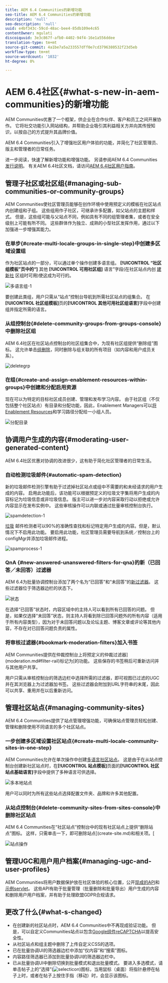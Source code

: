 ```yaml
---
title: AEM 6.4 Communities的新增功能
seo-title: AEM 6.4 Communities的新增功能
description: 'null'
seo-description: 'null'
uuid: e4bf343c-59cd-48ac-bee4-85db109e4c65
contentOwner: mgulati
discoiquuid: 3e3c867f-afb0-4402-94f4-16e1a556ddee
translation-type: tm+mt
source-git-commit: 4a1be7a5a233557dff0e7cd3796380532f23d5eb
workflow-type: tm+mt
source-wordcount: '1032'
ht-degree: 0%

---
```



# AEM 6.4社区{#what-s-new-in-aem-communities}的新增功能

AEM Communities优惠了一个框架，供企业在合作伙伴、客户和员工之间开展协作。 它将社交功能引入网站结构，并帮助企业吸引其利益相关方并向其传授知识，以按自己的方式提升其品牌价值。

AEM 6.4 Communities引入了增强社区用户体验的功能，并简化了社区管理员、版主和管理者的日常任务。

进一步阅读，快速了解新增功能和增强功能。 另请参阅AEM 6.4 Communities [发行说明](../release-notes/communities-release-notes.md)。 有关AEM 6.4社区文档，请访问[AEM 6.4社区用户指南](home.md)。

## 管理子社区或社区组{#managing-sub-communities-or-community-groups}

AEM Communities使社区管理员能够在创作环境中使用预定义的模板在社区站点内创建组和子组。 这些组用作子社区，可继承许多配置，如父站点的主题和样式。 但是，这些组可能与父站点不同，例如具有不同的组管理者集，或者在安全级别上可能有所不同。 这些群体作为独立、成熟的小型社区发挥作用，通过以下加强进一步增强其能力。

### 在单步{#create-multi-locale-groups-in-single-step}中创建多区域设置组

作为社区站点的一部分，可以通过单个操作创建多语言组。 **[!UICONTROL “社区组模板”页中的“]** 其他 **[!UICONTROL 可用社区组]** 语言”字段(在社区站点内创 [建新社](groups.md) 区组时可用)使这成为可行的。

![多语言组-1](assets/multilingualgroup-1.png)

要创建此类组，用户只需从“站点”控制台导航到所需社区站点的组集合。 在&#x200B;**[!UICONTROL 社区组模板]**&#x200B;页的&#x200B;**[!UICONTROL 其他可用社区组语言]**&#x200B;字段中创建组并指定所需的语言。

### 从组控制台{#delete-community-groups-from-groups-console}中删除社区组

AEM 6.4社区在社区站点控制台的社区组集合中，为现有社区组提供“删除组”图标。 这允许单击[组删除](groups.md#deleting-the-group)，同时删除与组关联的所有项目（如内容和用户成员关系）。

![deletegrp](assets/deletegrp.png)

### 在组{#create-and-assign-enablement-resources-within-groups}中创建和分配启用资源

现在可以为特定的目标社区成员创建、管理和发布学习内容。 由于社区组（不仅包括整个社区站点）有目录和分配功能，因此，Enablement Managers可以[将Enablement Resources](resource.md)和学习路径分配给一小组人员。

![分配目录](assets/assignmentcatalog.png)

## 协调用户生成的内容{#moderating-user-generated-content}

AEM 6.4社区优惠对协调的改进很少，这有助于简化社区管理者的日常生活。

### 自动检测垃圾邮件{#automatic-spam-detection}

新的垃圾邮件检测引擎有助于过滤掉社区站点或组中不需要的和未经请求的用户生成的内容。 启用此功能后，该功能可以根据预定义的垃圾文字集将用户生成的内容标记为垃圾信息或非垃圾信息。 版主可以进一步对内容采取行动以拒绝或允许内容显示在发布实例中。 这些审核操作可以内联或通过批量审核控制台执行。

![spamdetection-1](assets/spamdetection-1.png)

[垃圾](moderate-ugc.md#spam-detection) 邮件检测者可以90%的准确性查找和标记特定用户生成的内容。但是，默认情况下不启用此功能。 要启用此功能，社区管理员需要导航到系统／控制台上的configMgr并添加垃圾邮件进程。

![spamprocess-1](assets/spamprocess-1.png)

### QnA {#new-answered-unanswered-filters-for-qna}的新（已回答／未回答）过滤器

AEM 6.4为批量协调控制台添加了两个名为“已回答”和“未回答”的[新过滤器](moderation.md#filter-rail)。 这些过滤器位于筛选器边栏的状态下。

![状态](assets/statuses.png)

在选择“已回答”状态时，内容区域中的主持人可以看到所有已回答的问题。 但是，如果仅选择“未回答”状态，则主持人将看到除已回答问题外的所有内容（适用于所有内容类型），因为对于未回答问题以及论坛主题、博客文章或评论等其他内容，不存在对已回答问题负责的属性。

### 将审核过滤器{#bookmark-moderation-filters}加入书签

AEM Communities提供在仲裁控制台上将预定义的仲裁过滤器](moderation.md#filter-rail)标记为[的功能。 这些保存的书签稍后可重新访问并与其他用户共享。

用户只需从审核控制台的筛选边栏中选择所需的过滤器，即可视图已过滤的UGC并在其浏览器上为过滤器加书签。 这些过滤器会附加到URL字符串的末尾，因此可以共享、重用并在以后重新访问。

## 管理社区站点{#managing-community-sites}

AEM 6.4 Communities提供了站点管理增强功能，可确保站点管理员轻松创建、管理和删除使用不同语言的多个社区站点。

### 一步创建多区域设置社区站点{#create-multi-locale-community-sites-in-one-step}

AEM Communities允许在单次操作中创建[多语言社区站点](create-site.md)。 这是由于在从站点控制台创建新社区站点时，在&#x200B;**[!UICONTROL 站点模板]**&#x200B;页面的&#x200B;**[!UICONTROL 社区站点基础语言]**&#x200B;字段中提供了多种语言可供选择。

![多本地站点](assets/multilocalesite.png)

用户可以同时为所有这些站点选择配置文件夹、品牌和许多其他配置。

### 从站点控制台{#delete-community-sites-from-sites-console}中删除社区站点

AEM 6.4 Communities在“社区站点”控制台中的现有社区站点上提供“删除站点”图标。 这样，只需单击一下，即可删除站点](create-site.md)和相关项。[

![站点操作](assets/siteactions.png)

## 管理UGC和用户用户档案{#managing-ugc-and-user-profiles}

AEM Communities将用户数据保护放在社区体验的核心位置，公开[现成的API](user-ugc-management-service.md)和[示例servlet](https://github.com/Adobe-Marketing-Cloud/aem-communities-ugc-migration/tree/main/bundles/communities-ugc-management-servlet)。 这些API有助于批量管理（批量删除和批量导出）用户生成的内容和删除用户用户档案，并有助于处理欧盟GDPR合规请求。

## 更改了什么{#what-s-changed}

* 在创建新的社区站点时，AEM 6.4 Communities中不再现成验证功能。 但是，可以自定义Communities站点以包含[Google组件reCAPTCHA](https://helpx.adobe.com/experience-manager/using/aem_recaptcha.html)以提高安全性。
* 从社区站点和组主题中删除了上传自定义CSS的选项。
* 已在批量协调UI的筛选器边栏中添加“仅内容”和“搜索”图标。
* 内容路径筛选器已添加到批量协调UI的筛选器边栏中。
* 已从批量协调UI中删除切换到批量模式和退出批量模式。 要进入多选模式，请单击帖子上的“选择”(![selecticon](assets/selecticon.png))图标，当用鼠标（桌面）将指针悬停在帖子上时，或者在帖子上按住手指（移动）时，会显示该图标。
